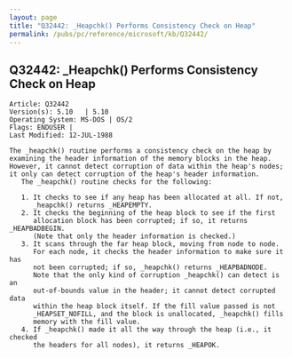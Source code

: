 ```yaml
---
layout: page
title: "Q32442: _Heapchk() Performs Consistency Check on Heap"
permalink: /pubs/pc/reference/microsoft/kb/Q32442/
---
```


## Q32442: _Heapchk() Performs Consistency Check on Heap

	Article: Q32442
	Version(s): 5.10   | 5.10
	Operating System: MS-DOS | OS/2
	Flags: ENDUSER |
	Last Modified: 12-JUL-1988
	
	The _heapchk() routine performs a consistency check on the heap by
	examining the header information of the memory blocks in the heap.
	However, it cannot detect corruption of data within the heap's nodes;
	it only can detect corruption of the heap's header information.
	   The _heapchk() routine checks for the following:
	
	   1. It checks to see if any heap has been allocated at all. If not,
	      _heapchk() returns _HEAPEMPTY.
	   2. It checks the beginning of the heap block to see if the first
	      allocation block has been corrupted; if so, it returns _HEAPBADBEGIN.
	      (Note that only the header information is checked.)
	   3. It scans through the far heap block, moving from node to node.
	      For each node, it checks the header information to make sure it has
	      not been corrupted; if so, _heapchk() returns _HEAPBADNODE.
	      Note that the only kind of corruption _heapchk() can detect is an
	      out-of-bounds value in the header; it cannot detect corrupted data
	      within the heap block itself. If the fill value passed is not
	      _HEAPSET_NOFILL, and the block is unallocated, _heapchk() fills
	      memory with the fill value.
	   4. If _heapchk() made it all the way through the heap (i.e., it checked
	      the headers for all nodes), it returns _HEAPOK.
